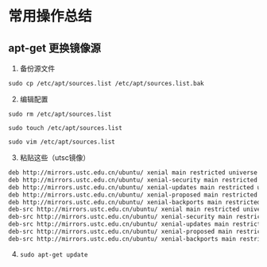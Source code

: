 # 常用操作总结

## apt-get 更换镜像源

1. 备份源文件

`sudo cp /etc/apt/sources.list /etc/apt/sources.list.bak`

2. 编辑配置

`sudo rm /etc/apt/sources.list`

`sudo touch /etc/apt/sources.list`

`sudo vim /etc/apt/sources.list`

3. 粘贴这些（utsc镜像）

```bash
deb http://mirrors.ustc.edu.cn/ubuntu/ xenial main restricted universe multiverse
deb http://mirrors.ustc.edu.cn/ubuntu/ xenial-security main restricted universe multiverse
deb http://mirrors.ustc.edu.cn/ubuntu/ xenial-updates main restricted universe multiverse
deb http://mirrors.ustc.edu.cn/ubuntu/ xenial-proposed main restricted universe multiverse
deb http://mirrors.ustc.edu.cn/ubuntu/ xenial-backports main restricted universe multiverse
deb-src http://mirrors.ustc.edu.cn/ubuntu/ xenial main restricted universe multiverse
deb-src http://mirrors.ustc.edu.cn/ubuntu/ xenial-security main restricted universe multiverse
deb-src http://mirrors.ustc.edu.cn/ubuntu/ xenial-updates main restricted universe multiverse
deb-src http://mirrors.ustc.edu.cn/ubuntu/ xenial-proposed main restricted universe multiverse
deb-src http://mirrors.ustc.edu.cn/ubuntu/ xenial-backports main restricted universe multiverse
```

4. `sudo apt-get update`


